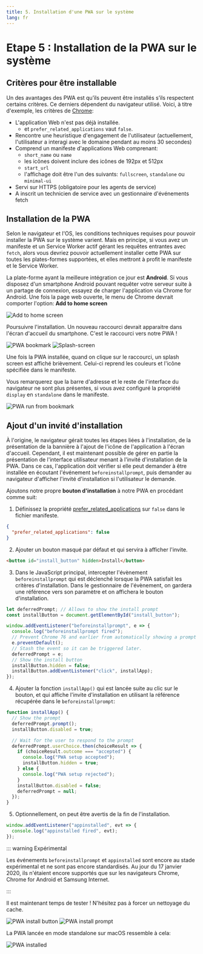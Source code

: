 ```yaml
---
title: 5. Installation d'une PWA sur le système
lang: fr
---
```


# Etape 5 : Installation de la PWA sur le système

## Critères pour être installable

Un des avantages des PWA est qu’ils peuvent être installés s’ils respectent certains critères. Ce derniers dépendent du navigateur utilisé. Voici, à titre d'exemple, les critères de [Chrome](https://developers.google.com/web/fundamentals/app-install-banners/#criteria):

- L'application Web n'est pas déjà installée.
  - et `prefer_related_applications` vaut `false`.
- Rencontre une heuristique d'engagement de l'utilisateur (actuellement, l'utilisateur a interagi avec le domaine pendant au moins 30 secondes)
- Comprend un manifeste d'applications Web comprenant:
  - `short_name` ou `name`
  - les icônes doivent inclure des icônes de 192px et 512px
  - `start_url`
  - l'affichage doit être l'un des suivants: `fullscreen`, `standalone` ou `minimal-ui`
- Servi sur HTTPS (obligatoire pour les agents de service)
- A inscrit un technicien de service avec un gestionnaire d'événements fetch

## Installation de la PWA

Selon le navigateur et l'OS, les conditions techniques requises pour pouvoir installer la PWA sur le système varient. Mais en principe, si vous avez un manifeste et un Service Worker actif gérant les requêtes entrantes avec `fetch`, alors vous devriez pouvoir actuellement installer cette PWA sur toutes les plates-formes supportées, et elles mettront à profit le manifeste et le Service Worker.

La plate-forme ayant la meilleure intégration ce jour est **Android**. Si vous disposez d'un smartphone Android pouvant requêter votre serveur suite à un partage de connexion, essayez de charger l'application via Chrome for Android. Une fois la page web ouverte, le menu de Chrome devrait comporter l'option: **Add to home screen**

![Add to home screen](../../5-pwa-install/readme_assets/pwa_install_menu.jpg)

Poursuivre l'installation. Un nouveau raccourci devrait apparaitre dans l'écran d'accueil du smartphone. C'est le raccourci vers notre PWA !

![PWA bookmark](../../5-pwa-install/readme_assets/pwa_install.jpg)
![Splash-screen](../../5-pwa-install/readme_assets/splash-screen.jpg)

Une fois la PWA installée, quand on clique sur le raccourci, un splash screen est affiché brièvement. Celui-ci reprend les couleurs et l'icône spécifiée dans le manifeste.

Vous remarquerez que la barre d'adresse et le reste de l'interface du navigateur ne sont plus présentes, si vous avez configuré la propriété `display` en `standalone` dans le manifeste.

![PWA run from bookmark](../../5-pwa-install/readme_assets/pwa-fullscreen.jpg)

## Ajout d'un invité d'installation

À l'origine, le navigateur gérait toutes les étapes liées à l'installation, de la présentation de la bannière à l'ajout de l'icône de l'application à l'écran d'accueil. Cependant, il est maintenant possible de gérer en partie la présentation de l'interface utilisateur menant à l'invité d'installation de la PWA. Dans ce cas, l'application doit vérifier si elle peut demander à être installée en écoutant l'événement `beforeinstallprompt`, puis demander au navigateur d'afficher l'invité d'installation si l'utilisateur le demande.

Ajoutons notre propre **bouton d'installation** à notre PWA en procédant comme suit:

1. Définissez la propriété [prefer_related_applications](https://developers.google.com/web/fundamentals/app-install-banners/native#prefer_related_applications) sur `false` dans le fichier manifeste.

```json
{
  "prefer_related_applications": false
}
```

2. Ajouter un bouton masqué par défaut et qui servira à afficher l'invite.

```html
<button id="install_button" hidden>Install</button>
```

3. Dans le JavaScript principal, intercepter l'évènement `beforeinstallprompt` qui est déclenché lorsque la PWA satisfait les critères d'installation. Dans le gestionnaire de l'évènement, on gardera une référence vers son paramètre et on affichera le bouton d'installation.

```js
let deferredPrompt; // Allows to show the install prompt
const installButton = document.getElementById("install_button");

window.addEventListener("beforeinstallprompt", e => {
  console.log("beforeinstallprompt fired");
  // Prevent Chrome 76 and earlier from automatically showing a prompt
  e.preventDefault();
  // Stash the event so it can be triggered later.
  deferredPrompt = e;
  // Show the install button
  installButton.hidden = false;
  installButton.addEventListener("click", installApp);
});
```

4. Ajouter la fonction `installApp()` qui est lancée suite au clic sur le bouton, et qui affiche l'invite d'installation en utilisant la référence récupérée dans le `beforeinstallprompt`:

```js
function installApp() {
  // Show the prompt
  deferredPrompt.prompt();
  installButton.disabled = true;

  // Wait for the user to respond to the prompt
  deferredPrompt.userChoice.then(choiceResult => {
    if (choiceResult.outcome === "accepted") {
      console.log("PWA setup accepted");
      installButton.hidden = true;
    } else {
      console.log("PWA setup rejected");
    }
    installButton.disabled = false;
    deferredPrompt = null;
  });
}
```

5. Optionnellement, on peut être avertis de la fin de l'installation.

```js
window.addEventListener("appinstalled", evt => {
  console.log("appinstalled fired", evt);
});
```

::: warning Expérimental

Les événements `beforeinstallprompt` et `appinstalled` sont encore au stade expérimental et ne sont pas encore standardisés. Au jour du 17 janvier 2020, ils n'étaient encore supportés que sur les navigateurs Chrome, Chrome for Android et Samsung Internet.

:::

Il est maintenant temps de tester ! N'hésitez pas à forcer un nettoyage du cache.

![PWA install button](../../5-pwa-install/readme_assets/pwa_setup_button.png)
![PWA install prompt](../../5-pwa-install/readme_assets/pwa_setup_prompt.png)

La PWA lancée en mode standalone sur macOS ressemble à cela:

![PWA installed](../../5-pwa-install/readme_assets/pwa_installed.png)
